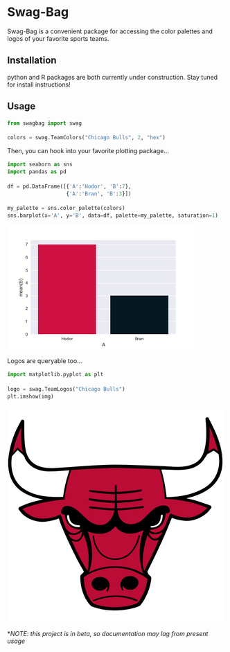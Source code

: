 # Swag-Bag

Swag-Bag is a convenient package for accessing the color palettes and logos of your favorite sports teams.

## Installation

python and R packages are both currently under construction.  Stay tuned for install instructions!

## Usage

``` python
from swagbag import swag

colors = swag.TeamColors("Chicago Bulls", 2, "hex")
```

Then, you can hook into your favorite plotting package...

``` python
import seaborn as sns
import pandas as pd

df = pd.DataFrame([{'A':'Hodor', 'B':7},
                   {'A':'Bran', 'B':3}])

my_palette = sns.color_palette(colors)
sns.barplot(x='A', y='B', data=df, palette=my_palette, saturation=1)
```
![bulls plot](https://github.com/slizb/swag-bag/blob/master/python/examples/bulls.png "bulls plot")

Logos are queryable too...

``` python
import matplotlib.pyplot as plt

logo = swag.TeamLogos("Chicago Bulls")
plt.imshow(img)
```
![bulls logo](https://github.com/slizb/swag-bag/blob/master/python/examples/bulls_logo.png "bulls logo")

*_NOTE: this project is in beta, so documentation may lag from present usage_
